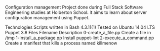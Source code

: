 Configuration management
Project done during Full Stack Software Engineering studies at Holberton School. It aims to learn about server configuration management using Puppet.

Technologies
Scripts written in Bash 4.3.11(1)
Tested on Ubuntu 14.04 LTS
Puppet 3.8
Files
Filename	Description
0-create_a_file.pp	Create a file in /tmp
1-install_a_package.pp	Install puppet-lint
2-execute_a_command.pp	Create a manifest that kills a process named killmenow
